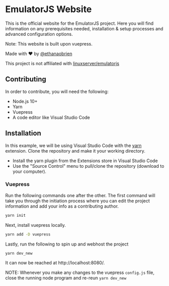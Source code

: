 # EmulatorJS Website

This is the official website for the EmulatorJS project.
Here you will find information on any prerequisites needed, installation & setup processes and advanced configuration options.

Note: This website is built upon vuepress.

Made with ❤️ by [@ethanaobrien](https://github.com/ethanaobrien)

This project is not affiliated with [linuxserver/emulatorjs](https://github.com/linuxserver/emulatorjs)

## Contributing

In order to contribute, you will need the following:

* Node.js 10+
* Yarn
* Vuepress
* A code editor like Visual Studio Code

## Installation

In this example, we will be using Visual Studio Code with the [yarn](gamunu.vscode-yarn) extension.
Clone the repository and make it your working directory.

* Install the yarn plugin from the Extensions store in Visual Studio Code
* Use the "Source Control" menu to pull/clone the repository (download to your computer).

### Vuepress

Run the following commands one after the other.
The first command will take you through the initiation process where you can edit the project information and add your info as a contributing author.

```sh
yarn init
```

Next, install vuepress locally.

```sh
yarn add -D vuepress
```

Lastly, run the following to spin up and webhost the project

```sh
yarn dev_new
```

It can now be reached at http://localhost:8080/.

NOTE: Whenever you make any changes to the vuepress `config.js` file, close the running node program and re-reun `yarn dev_new`
